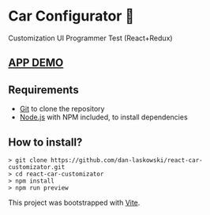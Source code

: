 # Car Configurator 🚗
Customization UI Programmer Test (React+Redux)

## [APP DEMO](https://react-car-customizator.netlify.app/)

## Requirements

 - [Git](https://git-scm.com/downloads) to clone the repository
 - [Node.js](https://nodejs.org/en/download/) with NPM included, to install dependencies
 
## How to install?

    > git clone https://github.com/dan-laskowski/react-car-customizator.git
    > cd react-car-customizator
    > npm install
    > npm run preview

This project was bootstrapped with [Vite](https://vitejs.dev/).
